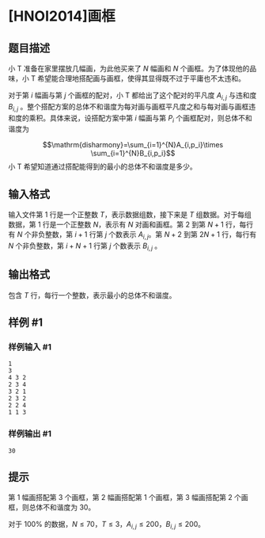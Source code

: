 # [HNOI2014]画框

## 题目描述

小 T 准备在家里摆放几幅画，为此他买来了 $N$ 幅画和 $N$ 个画框。为了体现他的品味，小 T 希望能合理地搭配画与画框，使得其显得既不过于平庸也不太违和。

对于第 $i$ 幅画与第 $j$ 个画框的配对，小 T 都给出了这个配对的平凡度 $A_{i, j}$ 与违和度 $B_{i, j}$ 。整个搭配方案的总体不和谐度为每对画与画框平凡度之和与每对画与画框违和度的乘积。具体来说，设搭配方案中第 $i$ 幅画与第 $P_i$ 个画框配对，则总体不和谐度为

$$\mathrm{disharmony}=\sum_{i=1}^{N}A_{i,p_i}\times \sum_{i=1}^{N}B_{i,p_i}$$
小 T 希望知道通过搭配能得到的最小的总体不和谐度是多少。


## 输入格式

输入文件第 $1$ 行是一个正整数 $T$，表示数据组数，接下来是 $T$ 组数据。对于每组数据，第 $1$ 行是一个正整数 $N$，表示有 $N$ 对画和画框。第 $2$ 到第 $N+1$ 行，每行有 $N$ 个非负整数，第 $i+1$ 行第 $j$ 个数表示 $A_{i,  j}$。第 $N+2$ 到第 $2N+1$ 行，每行有 $N$ 个非负整数，第 $i+N+1$ 行第 $j$ 个数表示 $B_{i, j}$ 。


## 输出格式

包含 $T$ 行，每行一个整数，表示最小的总体不和谐度。


## 样例 #1

### 样例输入 #1
```
1
3
4 3 2
2 3 4
3 2 1
2 3 2
2 2 4
1 1 3
```

### 样例输出 #1

```
30
```

## 提示

第 $1$ 幅画搭配第 $3$ 个画框，第 $2$ 幅画搭配第 $1$ 个画框，第 $3$ 幅画搭配第 $2$ 个画框，则总体不和谐度为 $30$。

对于 $100\%$ 的数据，$N\leq 70$，$T\leq 3$，$A_{i, j}\leq 200$，$B_{i, j}\leq 200$。

